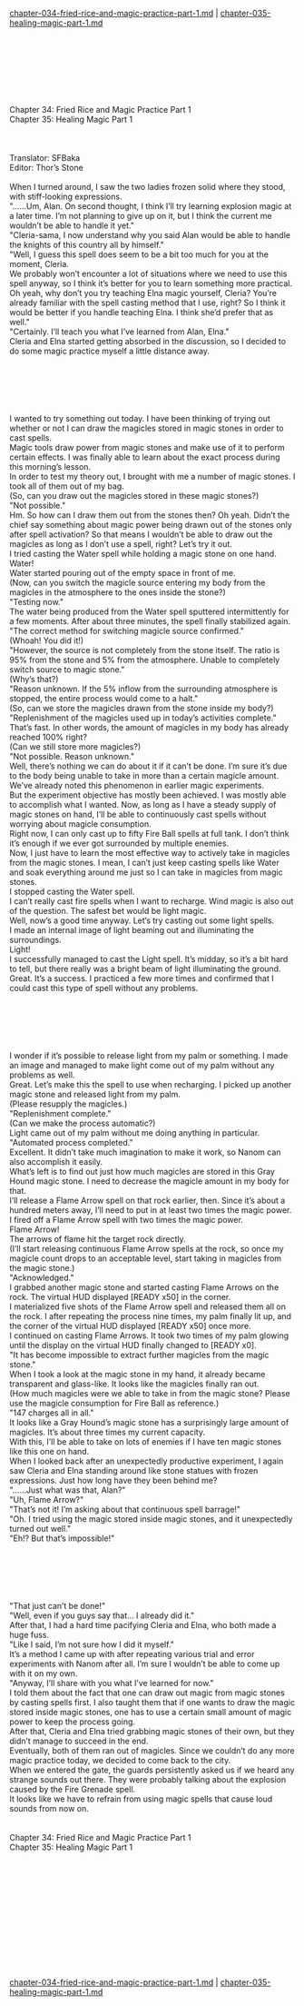 [chapter-034-fried-rice-and-magic-practice-part-1.md](./chapter-034-fried-rice-and-magic-practice-part-1.md) | [chapter-035-healing-magic-part-1.md](./chapter-035-healing-magic-part-1.md) <br/>
<br/>
<br/>
<br/>
<br/>
<br/>
<br/>
<br/>
<br/>
Chapter 34: Fried Rice and Magic Practice Part 1<br/>
Chapter 35: Healing Magic Part 1<br/>
<br/>
 <br/>
<br/>
 Translator: SFBaka <br/>
 Editor: Thor’s Stone <br/>
<br/>
When I turned around, I saw the two ladies frozen solid where they stood, with stiff-looking expressions.<br/>
"……Um, Alan. On second thought, I think I’ll try learning explosion magic at a later time. I’m not planning to give up on it, but I think the current me wouldn’t be able to handle it yet."<br/>
"Cleria-sama, I now understand why you said Alan would be able to handle the knights of this country all by himself."<br/>
"Well, I guess this spell does seem to be a bit too much for you at the moment, Cleria.<br/>
We probably won’t encounter a lot of situations where we need to use this spell anyway, so I think it’s better for you to learn something more practical.<br/>
Oh yeah, why don’t you try teaching Elna magic yourself, Cleria? You’re already familiar with the spell casting method that I use, right? So I think it would be better if you handle teaching Elna. I think she’d prefer that as well."<br/>
"Certainly. I’ll teach you what I’ve learned from Alan, Elna."<br/>
Cleria and Elna started getting absorbed in the discussion, so I decided to do some magic practice myself a little distance away.<br/>
<br/>
<br/>
<br/>
<br/>
<br/>
<br/>
I wanted to try something out today. I have been thinking of trying out whether or not I can draw the magicles stored in magic stones in order to cast spells.<br/>
Magic tools draw power from magic stones and make use of it to perform certain effects. I was finally able to learn about the exact process during this morning’s lesson.<br/>
In order to test my theory out, I brought with me a number of magic stones. I took all of them out of my bag.<br/>
(So, can you draw out the magicles stored in these magic stones?)<br/>
"Not possible."<br/>
Hm. So how can I draw them out from the stones then? Oh yeah. Didn’t the chief say something about magic power being drawn out of the stones only after spell activation? So that means I wouldn’t be able to draw out the magicles as long as I don’t use a spell, right? Let’s try it out.<br/>
I tried casting the Water spell while holding a magic stone on one hand.<br/>
Water!<br/>
Water started pouring out of the empty space in front of me.<br/>
(Now, can you switch the magicle source entering my body from the magicles in the atmosphere to the ones inside the stone?)<br/>
"Testing now."<br/>
The water being produced from the Water spell sputtered intermittently for a few moments. After about three minutes, the spell finally stabilized again.<br/>
"The correct method for switching magicle source confirmed."<br/>
(Whoah! You did it!)<br/>
"However, the source is not completely from the stone itself. The ratio is 95% from the stone and 5% from the atmosphere. Unable to completely switch source to magic stone."<br/>
(Why’s that?)<br/>
"Reason unknown. If the 5% inflow from the surrounding atmosphere is stopped, the entire process would come to a halt."<br/>
(So, can we store the magicles drawn from the stone inside my body?)<br/>
"Replenishment of the magicles used up in today’s activities complete."<br/>
That’s fast. In other words, the amount of magicles in my body has already reached 100% right?<br/>
(Can we still store more magicles?)<br/>
"Not possible. Reason unknown."<br/>
Well, there’s nothing we can do about it if it can’t be done. I’m sure it’s due to the body being unable to take in more than a certain magicle amount. We’ve already noted this phenomenon in earlier magic experiments.<br/>
But the experiment objective has mostly been achieved. I was mostly able to accomplish what I wanted. Now, as long as I have a steady supply of magic stones on hand, I’ll be able to continuously cast spells without worrying about magicle consumption.<br/>
Right now, I can only cast up to fifty Fire Ball spells at full tank. I don’t think it’s enough if we ever got surrounded by multiple enemies.<br/>
Now, I just have to learn the most effective way to actively take in magicles from the magic stones. I mean, I can’t just keep casting spells like Water and soak everything around me just so I can take in magicles from magic stones.<br/>
I stopped casting the Water spell.<br/>
I can’t really cast fire spells when I want to recharge. Wind magic is also out of the question. The safest bet would be light magic.<br/>
Well, now’s a good time anyway. Let’s try casting out some light spells.<br/>
I made an internal image of light beaming out and illuminating the surroundings.<br/>
Light!<br/>
I successfully managed to cast the Light spell. It’s midday, so it’s a bit hard to tell, but there really was a bright beam of light illuminating the ground.<br/>
Great. It’s a success. I practiced a few more times and confirmed that I could cast this type of spell without any problems.<br/>
<br/>
<br/>
<br/>
<br/>
<br/>
<br/>
I wonder if it’s possible to release light from my palm or something. I made an image and managed to make light come out of my palm without any problems as well.<br/>
Great. Let’s make this the spell to use when recharging. I picked up another magic stone and released light from my palm.<br/>
(Please resupply the magicles.)<br/>
"Replenishment complete."<br/>
(Can we make the process automatic?)<br/>
Light came out of my palm without me doing anything in particular.<br/>
"Automated process completed."<br/>
Excellent. It didn’t take much imagination to make it work, so Nanom can also accomplish it easily.<br/>
What’s left is to find out just how much magicles are stored in this Gray Hound magic stone. I need to decrease the magicle amount in my body for that.<br/>
I’ll release a Flame Arrow spell on that rock earlier, then. Since it’s about a hundred meters away, I’ll need to put in at least two times the magic power.<br/>
I fired off a Flame Arrow spell with two times the magic power.<br/>
Flame Arrow!<br/>
The arrows of flame hit the target rock directly.<br/>
(I’ll start releasing continuous Flame Arrow spells at the rock, so once my magicle count drops to an acceptable level, start taking in magicles from the magic stone.)<br/>
"Acknowledged."<br/>
I grabbed another magic stone and started casting Flame Arrows on the rock. The virtual HUD displayed [READY x50] in the corner.<br/>
I materialized five shots of the Flame Arrow spell and released them all on the rock. I after repeating the process nine times, my palm finally lit up, and the corner of the virtual HUD displayed [READY x50] once more.<br/>
I continued on casting Flame Arrows. It took two times of my palm glowing until the display on the virtual HUD finally changed to [READY x0].<br/>
"It has become impossible to extract further magicles from the magic stone."<br/>
When I took a look at the magic stone in my hand, it already became transparent and glass-like. It looks like the magicles finally ran out.<br/>
(How much magicles were we able to take in from the magic stone? Please use the magicle consumption for Fire Ball as reference.)<br/>
"147 charges all in all."<br/>
It looks like a Gray Hound’s magic stone has a surprisingly large amount of magicles. It’s about three times my current capacity.<br/>
With this, I’ll be able to take on lots of enemies if I have ten magic stones like this one on hand.<br/>
When I looked back after an unexpectedly productive experiment, I again saw Cleria and Elna standing around like stone statues with frozen expressions. Just how long have they been behind me?<br/>
"……Just what was that, Alan?"<br/>
"Uh, Flame Arrow?"<br/>
"That’s not it! I’m asking about that continuous spell barrage!"<br/>
"Oh. I tried using the magic stored inside magic stones, and it unexpectedly turned out well."<br/>
"Eh!? But that’s impossible!"<br/>
<br/>
<br/>
<br/>
<br/>
<br/>
<br/>
"That just can’t be done!"<br/>
"Well, even if you guys say that… I already did it."<br/>
After that, I had a hard time pacifying Cleria and Elna, who both made a huge fuss.<br/>
"Like I said, I’m not sure how I did it myself."<br/>
It’s a method I came up with after repeating various trial and error experiments with Nanom after all. I’m sure I wouldn’t be able to come up with it on my own.<br/>
"Anyway, I’ll share with you what I’ve learned for now."<br/>
I told them about the fact that one can draw out magic from magic stones by casting spells first. I also taught them that if one wants to draw the magic stored inside magic stones, one has to use a certain small amount of magic power to keep the process going.<br/>
After that, Cleria and Elna tried grabbing magic stones of their own, but they didn’t manage to succeed in the end.<br/>
Eventually, both of them ran out of magicles. Since we couldn’t do any more magic practice today, we decided to come back to the city.<br/>
When we entered the gate, the guards persistently asked us if we heard any strange sounds out there. They were probably talking about the explosion caused by the Fire Grenade spell.<br/>
It looks like we have to refrain from using magic spells that cause loud sounds from now on.<br/>
<br/>
<br/>
Chapter 34: Fried Rice and Magic Practice Part 1<br/>
Chapter 35: Healing Magic Part 1<br/>
<br/>
 <br/>
<br/>
<br/>
<br/>
<br/>
<br/>
<br/>
<br/>
<br/>
<br/>
<br/> <br/>
[chapter-034-fried-rice-and-magic-practice-part-1.md](./chapter-034-fried-rice-and-magic-practice-part-1.md) | [chapter-035-healing-magic-part-1.md](./chapter-035-healing-magic-part-1.md) <br/>
